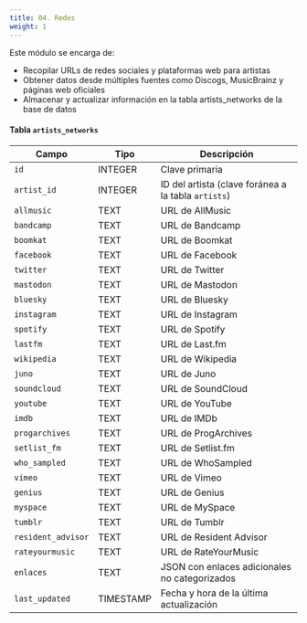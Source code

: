 ```yaml
---
title: 04. Redes
weight: 1
---
```


Este módulo se encarga de:
- Recopilar URLs de redes sociales y plataformas web para artistas
- Obtener datos desde múltiples fuentes como Discogs, MusicBrainz y páginas web oficiales
- Almacenar y actualizar información en la tabla artists_networks de la base de datos

#### Tabla `artists_networks`
| Campo              | Tipo      | Descripción                                         |
| ------------------ | --------- | --------------------------------------------------- |
| `id`               | INTEGER   | Clave primaria                                      |
| `artist_id`        | INTEGER   | ID del artista (clave foránea a la tabla `artists`) |
| `allmusic`         | TEXT      | URL de AllMusic                                     |
| `bandcamp`         | TEXT      | URL de Bandcamp                                     |
| `boomkat`          | TEXT      | URL de Boomkat                                      |
| `facebook`         | TEXT      | URL de Facebook                                     |
| `twitter`          | TEXT      | URL de Twitter                                      |
| `mastodon`         | TEXT      | URL de Mastodon                                     |
| `bluesky`          | TEXT      | URL de Bluesky                                      |
| `instagram`        | TEXT      | URL de Instagram                                    |
| `spotify`          | TEXT      | URL de Spotify                                      |
| `lastfm`           | TEXT      | URL de Last.fm                                      |
| `wikipedia`        | TEXT      | URL de Wikipedia                                    |
| `juno`             | TEXT      | URL de Juno                                         |
| `soundcloud`       | TEXT      | URL de SoundCloud                                   |
| `youtube`          | TEXT      | URL de YouTube                                      |
| `imdb`             | TEXT      | URL de IMDb                                         |
| `progarchives`     | TEXT      | URL de ProgArchives                                 |
| `setlist_fm`       | TEXT      | URL de Setlist.fm                                   |
| `who_sampled`      | TEXT      | URL de WhoSampled                                   |
| `vimeo`            | TEXT      | URL de Vimeo                                        |
| `genius`           | TEXT      | URL de Genius                                       |
| `myspace`          | TEXT      | URL de MySpace                                      |
| `tumblr`           | TEXT      | URL de Tumblr                                       |
| `resident_advisor` | TEXT      | URL de Resident Advisor                             |
| `rateyourmusic`    | TEXT      | URL de RateYourMusic                                |
| `enlaces`          | TEXT      | JSON con enlaces adicionales no categorizados       |
| `last_updated`     | TIMESTAMP | Fecha y hora de la última actualización             |